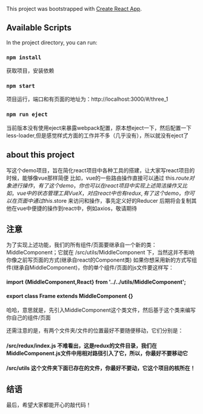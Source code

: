 This project was bootstrapped with [Create React App](https://github.com/facebook/create-react-app).

## Available Scripts

In the project directory, you can run:

### `npm install`

获取项目，安装依赖

### `npm start`

项目运行，端口和有页面的地址为：http://localhost:3000/#/three_1

### `npm run eject`

当前版本没有使用eject来暴露webpack配置，原本想eject一下，然后配置一下less-loader,但是感觉样式方面的工作并不多（几乎没有），所以就没有eject了

## about this project

写这个demo项目，旨在简化react项目中各种工具的搭建，让大家写react项目的时候，能够像vue那样简便
比如，vue的一些路由操作直接可以通过 this.$route 对象进行操作，有了这个demo，你也可以在react项目中实现上述简洁操作
又比如，vue中的状态管理工具VueX，对应react中也有redux,有了这个demo，你可以在页面中通过 this.$store 来访问和操作，事先定义好的Reducer
后期将会复制其他在vue中便捷的操作到react中，例如axios，敬请期待


## 注意
为了实现上述功能，我们的所有组件/页面要继承自一个新的类：MiddleComponent；它就在 /src/utils/MiddleComponent 下，当然这并不影响你像之前写页面的方式(继承自react的Component类)
如果你想采用新的方式写组件(继承自MiddleComponent)，你的单个组件/页面的js文件要这样写：

#### import {MiddleComponent,React} from '../../utils/MiddleComponent';
#### export class Frame extends MiddleComponent {}

哈哈，意思就是，先引入MiddleComponent这个类文件，然后基于这个类来编写你自己的组件/页面

还需注意的是，有两个文件夹/文件的位置最好不要随便移动，它们分别是：

#### /src/redux/index.js  不难看出，这是redux的文件目录，我们在MiddleComponent.js文件中用相对路径引入了它，所以，你最好不要移动它
#### /src/utils  这个文件夹下面已存在的文件，你最好不要动，它这个项目的核所在！

## 结语
最后，希望大家都能开心的敲代码！

